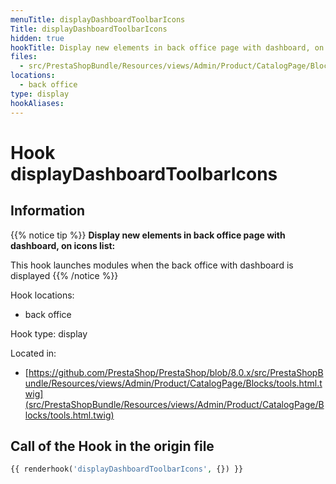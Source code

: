 ```yaml
---
menuTitle: displayDashboardToolbarIcons
Title: displayDashboardToolbarIcons
hidden: true
hookTitle: Display new elements in back office page with dashboard, on icons list
files:
  - src/PrestaShopBundle/Resources/views/Admin/Product/CatalogPage/Blocks/tools.html.twig
locations:
  - back office
type: display
hookAliases:
---
```


# Hook displayDashboardToolbarIcons

## Information

{{% notice tip %}}
**Display new elements in back office page with dashboard, on icons list:** 

This hook launches modules when the back office with dashboard is displayed
{{% /notice %}}

Hook locations: 
  - back office

Hook type: display

Located in: 
  - [https://github.com/PrestaShop/PrestaShop/blob/8.0.x/src/PrestaShopBundle/Resources/views/Admin/Product/CatalogPage/Blocks/tools.html.twig](src/PrestaShopBundle/Resources/views/Admin/Product/CatalogPage/Blocks/tools.html.twig)

## Call of the Hook in the origin file

```php
{{ renderhook('displayDashboardToolbarIcons', {}) }}
```